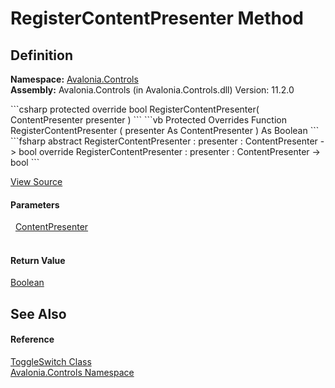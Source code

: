 # RegisterContentPresenter Method




## Definition
**Namespace:** <a href="N_Avalonia_Controls">Avalonia.Controls</a>  
**Assembly:** Avalonia.Controls (in Avalonia.Controls.dll) Version: 11.2.0

<Tabs groupId="api-code-preview">
<TabItem value="csharp" label="C#">
```csharp
protected override bool RegisterContentPresenter(
	ContentPresenter presenter
)
```
</TabItem>
<TabItem value="vb" label="VB">
```vb
Protected Overrides Function RegisterContentPresenter ( 
	presenter As ContentPresenter
) As Boolean
```
</TabItem>
<TabItem value="fsharp" label="F#">
```fsharp
abstract RegisterContentPresenter : 
        presenter : ContentPresenter -> bool 
override RegisterContentPresenter : 
        presenter : ContentPresenter -> bool 
```
</TabItem>
</Tabs>



<a href="https://github.com/AvaloniaUI/Avalonia/tree/master/src/Avalonia.Controls/ToggleSwitch.cs#L169" title="View the source code">View Source</a>



#### Parameters
<dl><dt>  <a href="T_Avalonia_Controls_Presenters_ContentPresenter">ContentPresenter</a></dt><dd> </dd></dl>

#### Return Value
<a href="https://learn.microsoft.com/dotnet/api/system.boolean" target="_blank" rel="noopener noreferrer">Boolean</a>

## See Also


#### Reference
<a href="T_Avalonia_Controls_ToggleSwitch">ToggleSwitch Class</a>  
<a href="N_Avalonia_Controls">Avalonia.Controls Namespace</a>  
